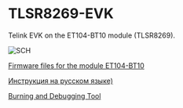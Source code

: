 # TLSR8269-EVK
Telink EVK on the ET104-BT10 module (TLSR8269).

![SCH](https://github.com/pvvx/TLSR8269-EVK/blob/master/EVK_ET104-BT10.gif)

[Firmware files for the module ET104-BT10](https://github.com/pvvx/TLSR8269-EVK/blob/master/bin)

[Инструкция на русском языке)](https://github.com/pvvx/TLSR8269-EVK/blob/master/EVK_ET104-BT10.pdf)

[Burning and Debugging Tool](http://wiki.telink-semi.cn/dokuwiki/doku.php?id=menu:tools:telink_bdt)
